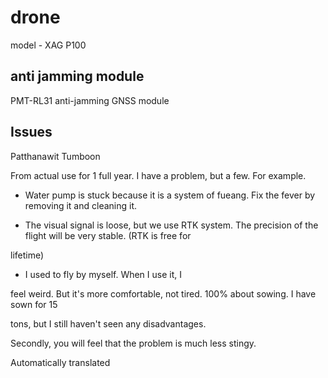 # drone
model - XAG P100

## anti jamming module 
 PMT-RL31 anti-jamming GNSS module 

## Issues
Patthanawit Tumboon

From actual use for 1 full year. I have a problem, but a few. For example.

* Water pump is stuck because it is a system of fueang. Fix the fever by removing it and cleaning it.

* The visual signal is loose, but we use RTK system. The precision of the flight will be very stable. (RTK is free for

lifetime)

* I used to fly by myself. When I use it, I

feel weird. But it's more comfortable, not tired. 100% about sowing. I have sown for 15

tons, but I still haven't seen any disadvantages.

Secondly, you will feel that the problem is much less stingy.

Automatically translated
